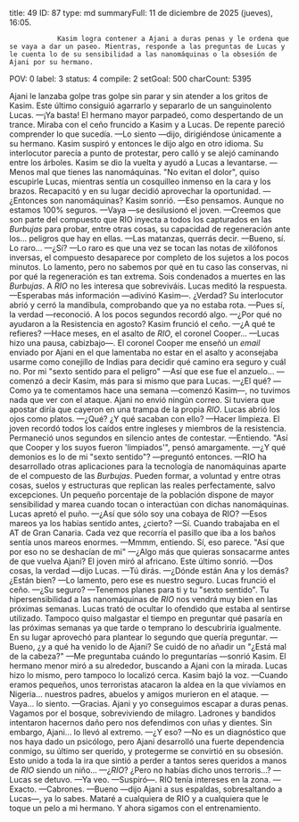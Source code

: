 title:          49
ID:             87
type:           md
summaryFull:    11 de diciembre de 2025 (jueves), 16:05.
                
                Kasim logra contener a Ajani a duras penas y le ordena que se vaya a dar un paseo. Mientras, responde a las preguntas de Lucas y le cuenta lo de su sensibilidad a las nanomáquinas o la obsesión de Ajani por su hermano.
POV:            0
label:          3
status:         4
compile:        2
setGoal:        500
charCount:      5395


Ajani le lanzaba golpe tras golpe sin parar y sin atender a los gritos de Kasim. Este último consiguió agarrarlo y separarlo de un sanguinolento Lucas.
—¡Ya basta!
El hermano mayor parpadeó, como despertando de un trance. Miraba con el ceño fruncido a Kasim y a Lucas.
De repente pareció comprender lo que sucedía.
—Lo siento —dijo, dirigiéndose únicamente a su hermano.
Kasim suspiró y entonces le dijo algo en otro idioma.
Su interlocutor parecía a punto de protestar, pero calló y se alejó caminando entre los árboles.
Kasim se dio la vuelta y ayudó a Lucas a levantarse.
—Menos mal que tienes las nanomáquinas.
"No evitan el dolor", quiso escupirle Lucas, mientras sentía un cosquilleo inmenso en la cara y los brazos. Recapacitó y en su lugar decidió aprovechar la oportunidad.
—¿Entonces son nanomáquinas?
Kasim sonrió.
—Eso pensamos. Aunque no estamos 100% seguros.
—Vaya —se desilusionó el joven.
—Creemos que son parte del compuesto que RIO inyecta a todos los capturados en las *Burbujas* para probar, entre otras cosas, su capacidad de regeneración ante los... peligros que hay en ellas.
—Las matanzas, querrás decir.
—Bueno, sí. Lo raro...
—¿Sí?
—Lo raro es que una vez se tocan las notas de xilófonos inversas, el compuesto desaparece por completo de los sujetos a los pocos minutos. Lo lamento, pero no sabemos por qué en tu caso las conservas, ni por qué la regeneración es tan extrema. Sois condenados a muertes en las *Burbujas*. A *RIO* no les interesa que sobreviváis.
Lucas meditó la respuesta.
—Esperabas más información —adivinó Kasim—. ¿Verdad?
Su interlocutor abrió y cerró la mandíbula, comprobando que ya no estaba rota.
—Pues sí, la verdad —reconoció.
A los pocos segundos recordó algo.
—¿Por qué no ayudaron a la Resistencia en agosto?
Kasim frunció el ceño.
—¿A qué te refieres?
—Hace meses, en el asalto de *RIO*, el coronel Cooper... —Lucas hizo una pausa, cabizbajo—. El coronel Cooper me enseñó un *email* enviado por Ajani en el que lamentaba no estar en el asalto y aconsejaba usarme como conejillo de Indias para decidir qué camino era seguro y cuál no. Por mi "sexto sentido para el peligro"
—Así que ese fue el anzuelo... —comenzó a decir Kasim, más para si mismo que para Lucas.
—¿El qué?
—Como ya te comentamos hace una semana —comenzó Kasim—, no tuvimos nada que ver con el ataque. Ajani no envió ningún correo. Si tuviera que apostar diría que cayeron en una trampa de la propia *RIO*.
Lucas abrió los ojos como platos.
—¿Qué? ¿Y qué sacaban con ello?
—Hacer limpieza.
El joven recordó todos los caídos entre ingleses y miembros de la resistencia. Permaneció unos segundos en silencio antes de contestar.
—Entiendo.
"Así que Cooper y los suyos fueron 'limpiados'", pensó amargamente.
—¿Y qué demonios es lo de mi "sexto sentido"? —preguntó entonces.
—RIO ha desarrollado otras aplicaciones para la tecnología de nanomáquinas aparte de el compuesto de las *Burbujas*. Pueden formar, a voluntad y entre otras cosas, suelos y estructuras que replican las reales perfectamente, salvo excepciones. Un pequeño porcentaje de la población dispone de mayor sensibilidad y marea cuando tocan o interactúan con dichas nanomáquinas.
Lucas apretó el puño.
—¿Así que sólo soy una cobaya de RIO?
—Esos mareos ya los habías sentido antes, ¿cierto?
—Sí. Cuando trabajaba en el AT de Gran Canaria. Cada vez que recorría el pasillo que iba a los baños sentía unos mareos enormes.
—Mmmm, entiendo. Sí, eso parece.
"Así que por eso no se deshacían de mi"
—¿Algo más que quieras sonsacarme antes de que vuelva Ajani?
El joven miró al africano. Este último sonrió.
—Dos cosas, la verdad —dijo Lucas.
—Tú dirás.
—¿Dónde están Ana y los demás? ¿Están bien?
—Lo lamento, pero ese es nuestro seguro.
Lucas frunció el ceño.
—¿Su seguro?
—Tenemos planes para ti y tu "sexto sentido". Tu hipersensibilidad a las nanomáquinas de *RIO* nos vendrá muy bien en las próximas semanas.
Lucas trató de ocultar lo ofendido que estaba al sentirse utilizado. Tampoco quiso malgastar el tiempo en preguntar qué pasaría en las próximas semanas ya que tarde o temprano lo descubriría igualmente. En su lugar aprovechó para plantear lo segundo que quería preguntar.
—Bueno, ¿y a qué ha venido lo de Ajani?
Se cuidó de no añadir un "¿Está mal de la cabeza?"
—Me preguntaba cuándo lo preguntarías —sonrió Kasim.
El hermano menor miró a su alrededor, buscando a Ajani con la mirada. Lucas hizo lo mismo, pero tampoco lo localizó cerca.
Kasim bajó la voz.
—Cuando eramos pequeños, unos terroristas atacaron la aldea en la que vivíamos en Nigeria... nuestros padres, abuelos y amigos murieron en el ataque.
—Vaya... lo siento.
—Gracias. Ajani y yo conseguimos escapar a duras penas. Vagamos por el bosque, sobreviviendo de milagro. Ladrones y bandidos intentaron hacernos daño pero nos defendimos con uñas y dientes. Sin embargo, Ajani... lo llevó al extremo.
—¿Y eso?
—No es un diagnóstico que nos haya dado un psicólogo, pero Ajani desarrolló una fuerte dependencia conmigo, su último ser querido, y protegerme se convirtió en su obsesión. Esto unido a toda la ira que sintió a perder a tantos seres queridos a manos de *RIO* siendo un niño...
—¿*RIO*? ¿Pero no habías dicho unos terroris...? —Lucas se detuvo. —Ya veo. —Suspiró—. RIO tenía intereses en la zona.
—Exacto.
—Cabrones.
—Bueno —dijo Ajani a sus espaldas, sobresaltando a Lucas—, ya lo sabes. Mataré a cualquiera de RIO y a cualquiera que le toque un pelo a mi hermano. Y ahora sigamos con el entrenamiento.